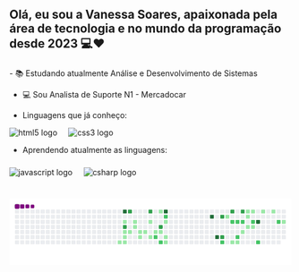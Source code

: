 <h2 align="left">Olá, eu sou a Vanessa Soares, apaixonada pela área de tecnologia e no mundo da programação desde 2023 💻❤️ </h2>

###

<p align="left">
  - 📚 Estudando atualmente Análise e Desenvolvimento de Sistemas <br>
  
  - 💻 Sou Analista de Suporte N1 - Mercadocar <br>
  
  - Linguagens que já conheço:<br>
    
  <div align="left">
  <img src="https://cdn.jsdelivr.net/gh/devicons/devicon/icons/html5/html5-original.svg" height="40" alt="html5 logo"  />
  <img width="12" />
  <img src="https://cdn.jsdelivr.net/gh/devicons/devicon/icons/css3/css3-original.svg" height="40" alt="css3 logo"  />
  <img width="12" />
  </div>
  
  
  - Aprendendo atualmente as linguagens:</p>

###

<div align="left">
  <img src="https://cdn.jsdelivr.net/gh/devicons/devicon/icons/javascript/javascript-original.svg" height="40" alt="javascript logo"  />
  <img width="12" />
  <img src="https://cdn.jsdelivr.net/gh/devicons/devicon/icons/csharp/csharp-original.svg" height="40" alt="csharp logo"  />
</div>






# ![snake gif](https://github.com/V4n-Soar3s/V4n-Soar3s/blob/output/github-contribution-grid-snake.gif)
